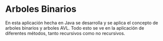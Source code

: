 # Arboles Binarios
En esta aplicación hecha en Java se desarrolla y se aplica el concepto de arboles binarios y arboles AVL. Todo esto se ve en la aplicación de diferentes métodos, tanto recursivos como no recursivos.
